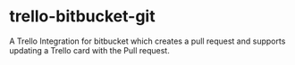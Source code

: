# trello-bitbucket-git
A Trello Integration for bitbucket which creates a pull request and supports updating a Trello card with the Pull request.
